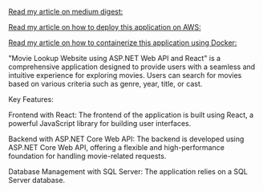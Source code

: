 [Read my article on medium digest:](https://medium.com/@srivi18.2002/building-a-movie-lookup-application-using-asp-net-core-web-api-and-react-528cfb0c7dec)

[Read my article on how to deploy this application on AWS:](https://medium.com/@srivi18.2002/deploying-an-asp-net-core-web-api-and-react-application-on-aws-6427b344f11b)

[Read my article on how to containerize this application using Docker:](https://medium.com/@srivi18.2002/containerizing-an-asp-net-core-web-api-and-react-application-using-docker-cdd0d2ad32ff)

"Movie Lookup Website using ASP.NET Web API and React" is a comprehensive application designed to provide users with a seamless and intuitive experience for exploring movies. Users can search for movies based on various criteria such as genre, year, title, or cast. 

Key Features:

Frontend with React:
The frontend of the application is built using React, a powerful JavaScript library for building user interfaces.

Backend with ASP.NET Core Web API:
The backend is developed using ASP.NET Core Web API, offering a flexible and high-performance foundation for handling movie-related requests. 

Database Management with SQL Server:
The application relies on a SQL Server database.






